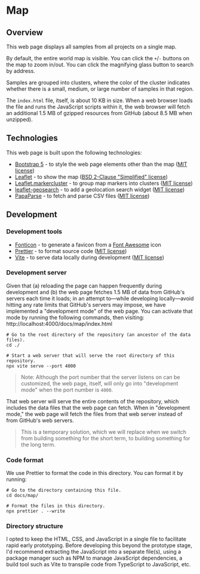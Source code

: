 # Map

## Overview

This web page displays all samples from all projects on a single map.

By default, the entire world map is visible. You can click the `+`/`-` buttons
on the map to zoom in/out. You can click the magnifying glass button to search
by address.

Samples are grouped into clusters, where the color of the cluster indicates
whether there is a small, medium, or large number of samples in that region.

The `index.html` file, itself, is about 10 KB in size. When a web browser loads
the file and runs the JavaScript scripts within it, the web browser will fetch
an additional 1.5 MB of gzipped resources from GitHub (about 8.5 MB when unzipped).

## Technologies

This web page is built upon the following technologies:

- [Bootstrap 5](https://getbootstrap.com/) - to style the web page elements other than the map ([MIT license](https://github.com/twbs/bootstrap/blob/main/LICENSE))
- [Leaflet](https://leafletjs.com/) - to show the map ([BSD 2-Clause "Simplified" license](https://github.com/Leaflet/Leaflet/blob/main/LICENSE))
- [Leaflet.markercluster](https://github.com/Leaflet/Leaflet.markercluster) - to group map markers into clusters ([MIT license](https://github.com/Leaflet/Leaflet.markercluster/blob/master/MIT-LICENCE.txt))
- [leaflet-geosearch](https://smeijer.github.io/leaflet-geosearch/#using-a-cdn) - to add a geolocation search widget ([MIT license](https://github.com/smeijer/leaflet-geosearch/blob/main/LICENSE))
- [PapaParse](https://github.com/mholt/PapaParse) - to fetch and parse CSV files ([MIT license](https://github.com/mholt/PapaParse/blob/master/LICENSE))

## Development

### Development tools

- [Fonticon](https://gauger.io/fonticon/) - to generate a favicon from a [Font Awesome](https://fontawesome.com/v4/license/) icon
- [Prettier](https://prettier.io) - to format source code ([MIT license](https://github.com/prettier/prettier/blob/main/LICENSE))
- [Vite](https://vite.dev/guide/cli.html#dev-server) - to serve data locally during development ([MIT license](https://github.com/vitejs/vite/blob/main/LICENSE))

### Development server

Given that (a) reloading the page can happen frequently during development and (b) the
web page fetches 1.5 MB of data from GitHub's servers each time it loads; in an attempt
to—while developing locally—avoid hitting any rate limits that GitHub's servers may impose,
we have implemented a "development mode" of the web page. You can activate that mode by
running the following commands, then visiting: http://localhost:4000/docs/map/index.html

```shell
# Go to the root directory of the repository (an ancestor of the data files).
cd ./

# Start a web server that will serve the root directory of this repository.
npx vite serve --port 4000
```

> Note: Although the port number that the server listens on can be customized, the web page,
> itself, will only go into "development mode" when the port number is `4000`.

That web server will serve the entire contents of the repository, which includes the data
files that the web page can fetch. When in "development mode," the web page will
fetch the files from that web server instead of from GitHub's web servers.

> This is a temporary solution, which we will replace when we switch from building something
> for the short term, to building something for the long term.

### Code format

We use Prettier to format the code in this directory. You can format it by running:

```shell
# Go to the directory containing this file.
cd docs/map/

# Format the files in this directory.
npx prettier . --write
```

### Directory structure

I opted to keep the HTML, CSS, and JavaScript in a single file to facilitate
rapid early prototyping. Before developing this beyond the prototype stage,
I'd recommend extracting the JavaScript into a separate file(s), using a
package manager such as NPM to manage JavaScript dependencies, a build tool
such as Vite to transpile code from TypeScript to JavaScript, etc.
